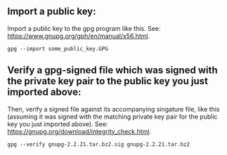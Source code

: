 
## Import a public key:
Import a public key to the gpg program like this. See: https://www.gnupg.org/gph/en/manual/x56.html.

    gpg --import some_public_key.GPG

## Verify a gpg-signed file which was signed with the private key pair to the public key you just imported above:
Then, verify a signed file against its accompanying singature file, like this (assuming it was signed with the matching private key pair for the public key you just imported above). See: https://gnupg.org/download/integrity_check.html.

    gpg --verify gnupg-2.2.21.tar.bz2.sig gnupg-2.2.21.tar.bz2



